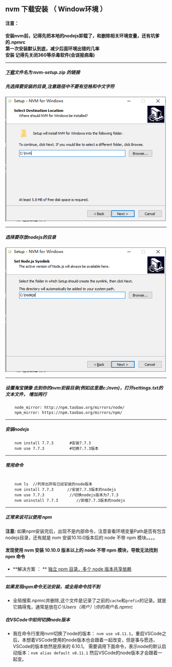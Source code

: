 ## nvm 下载安装 （ Window环境 ）


#### 注意：   

**安装nvm前，记得先把本地的nodejs卸载了，和删除相关环境变量，还有坑爹的.npmrc**   
**第一次安装默认到底，减少后面环境出错的几率**   
**安装 记得先关闭360等杀毒软件(会误报病毒)**   

---

##### [下载](https://github.com/coreybutler/nvm-windows/releases)文件名为 nvm-setup.zip 的链接    
 

##### 先选择要安装的目录,注意路径中不要有空格和中文字符   

![](../../assets/images/nvm_path.png 'nvm_log')

---

##### 选择要存放nodejs的目录   

![](../../assets/images/node_path.png 'nvm_log')

---

##### 设置淘宝镜像 去到你的nvm安装目录(例如这里是c:/nvm)，打开settings.txt的文本文件， 增加两行 

```
	node_mirror: http://npm.taobao.org/mirrors/node/ 
	npm_mirror: https://npm.taobao.org/mirrors/npm/
```

---

##### 安装nodejs   

```
	nvm install 7.7.3       #安装7.7.3
	nvm use 7.7.3           #切换7.7.3版本
```

---

##### 常用命令

```

	nvm ls  //列举出所有已经安装的node版本
	nvm install 7.7.3      //安装7.7.3版本的nodejs
	nvm use 7.7.3           //切换nodejs版本为7.7.3
	nvm uninstall 7.7.3        //卸载7.7.3版本的nodejs

```

---

##### 正常来说可以使用 npm

**注意:** 如果npm安装完后，出现不是内部命令，注意查看环境变量Path是否有包含nodejs目录，还有就是 nvm 安装10.10.0版本后的 node 不带 npm 模块。。。。

#### 发现使用 nvm 安装 10.10.0 版本以上的 node 不带 npm 模块，导致无法找到 npm 命令

+ **解决方案 ： ** [独立 npm 目录，多个 node 版本共享依赖](./nvm_public.md) 




---



##### 如果发现npm命令无法安装，或全局命令找不到

* 全局搜索.npmrc并删除,这个文件是记录了之前的`cache`和`prefix`的记录。就是它搞得鬼，通常是放在*C:\Users（用户）\你的用户名.npmrc*

##### 在VSCode中如何切换node版本

* 我在命令行里用nvm切换了node的版本： `nvm use v8.11.1`，重启VSCode之后，本想着VSCode使用的node版本也会跟着一起改变，但是事与愿违，VSCode的版本依然是原来的 6.10.1。 需要调用下面命令，表示node的默认启动版本：`nvm alias default v8.11.1` 然后VSCode的node版本才会跟着一起变。